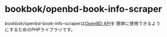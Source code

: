 # bookbok/openbd-book-info-scraper

bookbok/openbd-book-info-scraperは[OpenBD API](https://openbd.jp/)を
簡単に使用できるようにするためのPHPライブラリです。
